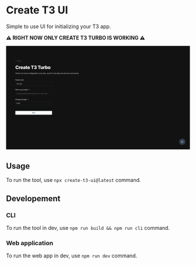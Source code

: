 # Create T3 UI

Simple to use UI for initializing your T3 app.

**⚠️ RIGHT NOW ONLY CREATE T3 TURBO IS WORKING ⚠️**

![Screenshot](https://raw.githubusercontent.com/PiotrekPKP/create-t3-ui/main/.github/assets/screenshot.png)

## Usage

To run the tool, use `npx create-t3-ui@latest` command.

## Developement

### CLI

To run the tool in dev, use `npm run build && npm run cli` command.

### Web application

To run the web app in dev, use `npm run dev` command.
